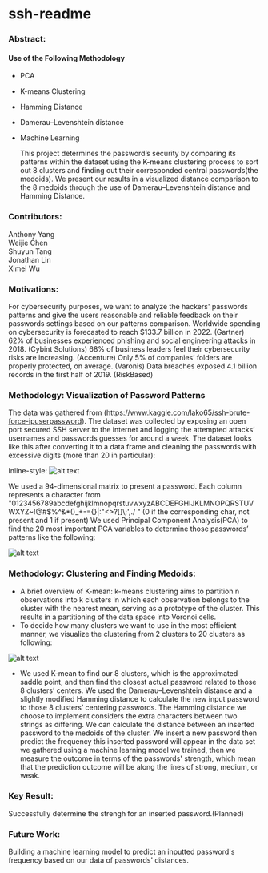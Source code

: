 # ssh-readme
### Abstract:
#### Use of the Following Methodology
* PCA
* K-means Clustering
* Hamming Distance
* Damerau–Levenshtein distance
* Machine Learning
 	
  This project determines the password’s security by comparing its patterns within the dataset using the K-means clustering process to sort out 8 clusters and finding out their corresponded central passwords(the medoids). We present our results in a visualized distance comparison to the 8 medoids through the use of Damerau–Levenshtein distance and Hamming Distance. 
 
### Contributors:
Anthony Yang <br />
Weijie Chen<br />
Shuyun Tang <br />
Jonathan Lin <br />
Ximei Wu <br />

### Motivations:
For cybersecurity purposes, we want to analyze the hackers' passwords patterns and give the users reasonable and reliable feedback on their passwords settings based on our patterns comparison. 
Worldwide spending on cybersecurity is forecasted to reach $133.7 billion in 2022. (Gartner)
62% of businesses experienced phishing and social engineering attacks in 2018. (Cybint Solutions)
68% of business leaders feel their cybersecurity risks are increasing. (Accenture)
Only 5% of companies’ folders are properly protected, on average. (Varonis)
Data breaches exposed 4.1 billion records in the first half of 2019. (RiskBased)


### Methodology: Visualization of Password Patterns
The data was gathered from (https://www.kaggle.com/lako65/ssh-brute-force-ipuserpassword). The dataset was collected by exposing an open port secured SSH server to the internet and logging the attempted attacks’ usernames and passwords guesses for around a week. The dataset looks like this after converting it to a data frame and cleaning the passwords with excessive digits (more than 20 in particular): 

Inline-style: 
![alt text](https://github.com/44Shu/ssh-readme/blob/master/SSH%20DATASET%20PIC.png)


We used a 94-dimensional matrix to present a password. Each column represents a character from "0123456789abcdefghijklmnopqrstuvwxyzABCDEFGHIJKLMNOPQRSTUVWXYZ~!@#$%^&*()_+-={}|:\"<>?[]\\;',./ " (0 if the corresponding char, not present and 1 if present)
We used Principal Component Analysis(PCA) to find the 20 most important PCA variables to determine those passwords’ patterns like the following: 

![alt text](https://github.com/44Shu/ssh-readme/blob/master/PCA%20chart.png)

### Methodology: Clustering and Finding Medoids:
* A brief overview of K-mean:  k-means clustering aims to partition n observations into k clusters in which each observation belongs to the cluster with the nearest mean, serving as a prototype of the cluster. This results in a partitioning of the data space into Voronoi cells. 
* To decide how many clusters we want to use in the most efficient manner, we visualize the clustering from 2 clusters to 20 clusters as following:

![alt text](https://github.com/44Shu/ssh-readme/blob/master/Kmean_clustering.png)

* We used K-mean to find our 8 clusters, which is the approximated saddle point, and then find the closest actual password related to those 8 clusters’ centers.
We used the Damerau–Levenshtein distance and a slightly modified Hamming distance to calculate the new input password to those 8 clusters’ centering passwords. The Hamming distance we choose to implement considers the extra characters between two strings as differing. We can calculate the distance between an inserted password to the medoids of the cluster. We insert a new password then predict the frequency this inserted password will appear in the data set we gathered using a machine learning model we trained, then we measure the outcome in terms of the passwords' strength, which mean that the prediction outcome will be along the lines of strong, medium, or weak.

### Key Result:
Successfully determine the strengh for an inserted password.(Planned)
### Future Work:
Building a machine learning model to predict an inputted password's frequency based on our data of passwords' distances.

